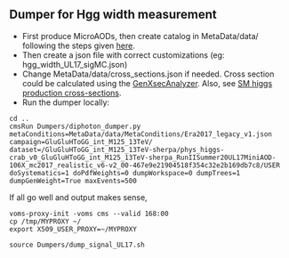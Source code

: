 ## Dumper for Hgg width measurement
* First produce MicroAODs, then create catalog in MetaData/data/ following the steps given [here](https://github.com/amrutha-k/flashgg/tree/HggWidth/MetaData#importing-datasets-from-dbs).
* Then create a json file with correct customizations (eg: hgg_width_UL17_sigMC.json)
* Change MetaData/data/cross_sections.json if needed. Cross section could be calculated using the [GenXsecAnalyzer](https://twiki.cern.ch/twiki/bin/viewauth/CMS/HowToGenXSecAnalyzer). Also, see [SM higgs production cross-sections](https://twiki.cern.ch/twiki/bin/view/LHCPhysics/CERNYellowReportPageAt1314TeV2014#s_13_5_TeV). 
* Run the dumper locally:
```
cd ..
cmsRun Dumpers/diphoton_dumper.py metaConditions=MetaData/data/MetaConditions/Era2017_legacy_v1.json campaign=GluGluHToGG_int_M125_13TeV/ dataset=/GluGluHToGG_int_M125_13TeV-sherpa/phys_higgs-crab_v0_GluGluHToGG_int_M125_13TeV-sherpa_RunIISummer20UL17MiniAOD-106X_mc2017_realistic_v6-v2_00-467e9e21904518f354c32e2b169db7c8/USER doSystematics=1 doPdfWeights=0 dumpWorkspace=0 dumpTrees=1 dumpGenWeight=True maxEvents=500
```
If all go well and output makes sense, 
```
voms-proxy-init -voms cms --valid 168:00
cp /tmp/MYPROXY ~/
export X509_USER_PROXY=~/MYPROXY

source Dumpers/dump_signal_UL17.sh
```

